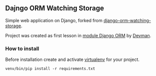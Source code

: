 ## Dajngo ORM Watching Storage
Simple web application on Django, forked from [django-orm-watching-storage](https://github.com/dvmn-tasks/django-orm-watching-storage).

Project was created as first lesson in [module Django ORM](https://dvmn.org/modules/django-orm/) by [Devman](https://dvmn.org).

### How to install
Before installation create and activate [virtualenv](https://virtualenv.pypa.io/en/latest/) for your project.

```
venv/bin/pip install -r requirements.txt
```

